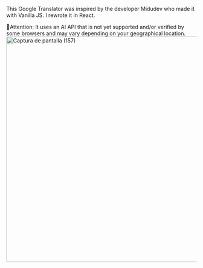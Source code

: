 This Google Translator was inspired by the developer Midudev who made it with Vanilla JS. I rewrote it in React.

🔴Attention: It uses an AI API that is not yet supported and/or verified by some browsers and may vary depending on your geographical location.
<img width="1215" height="595" alt="Captura de pantalla (157)" src="https://github.com/user-attachments/assets/e6c6cd34-254a-4811-bb5c-38cf232caba4" />
